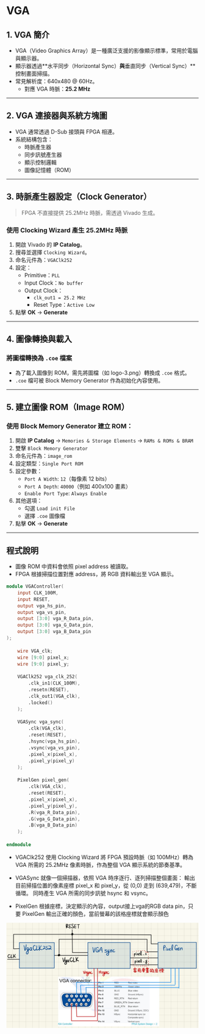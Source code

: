 # VGA 

## 1. VGA 簡介
- VGA（Video Graphics Array）是一種廣泛支援的影像顯示標準，常用於電腦與顯示器。
- 顯示器透過**水平同步（Horizontal Sync）**與**垂直同步（Vertical Sync）**控制畫面掃描。
- 常見解析度：640x480 @ 60Hz。
  - 對應 VGA 時脈：**25.2 MHz**

---

## 2. VGA 連接器與系統方塊圖
- VGA 通常透過 D-Sub 接頭與 FPGA 相連。
- 系統結構包含：
  - 時脈產生器
  - 同步訊號產生器
  - 顯示控制邏輯
  - 圖像記憶體（ROM）

---

## 3. 時脈產生器設定（Clock Generator）
> FPGA 不直接提供 25.2MHz 時脈，需透過 Vivado 生成。

### 使用 Clocking Wizard 產生 25.2MHz 時脈
1. 開啟 Vivado 的 **IP Catalog**。
2. 搜尋並選擇 `Clocking Wizard`。
3. 命名元件為：`VGAClk252`
4. 設定：
   - Primitive：`PLL`
   - Input Clock：`No buffer`
   - Output Clock：
     - `clk_out1 = 25.2 MHz`
     - Reset Type：`Active Low`
5. 點擊 **OK** → **Generate**

---

## 4. 圖像轉換與載入

### 將圖檔轉換為 `.coe` 檔案
- 為了載入圖像到 ROM，需先將圖檔（如 logo-3.png）轉換成 `.coe` 格式。
- `.coe` 檔可被 Block Memory Generator 作為初始化內容使用。

---

## 5. 建立圖像 ROM（Image ROM）

### 使用 Block Memory Generator 建立 ROM：
1. 開啟 **IP Catalog** → `Memories & Storage Elements` → `RAMs & ROMs & BRAM`
2. 雙擊 `Block Memory Generator`
3. 命名元件為：`image_rom`
4. 設定類型：`Single Port ROM`
5. 設定參數：
   - `Port A Width`: `12`（每像素 12 bits）
   - `Port A Depth`: `40000`（例如 400x100 畫素）
   - `Enable Port Type`: `Always Enable`
6. 其他選項：
   - 勾選 `Load init File`
   - 選擇 `.coe` 圖像檔
7. 點擊 **OK** → **Generate**

---

## 程式說明
- 圖像 ROM 中資料會依照 pixel address 被讀取。
- FPGA 根據掃描位置對應 address，將 RGB 資料輸出至 VGA 顯示。
```Verilog
module VGAController(
	input CLK_100M,
	input RESET,
	output vga_hs_pin,
	output vga_vs_pin,
	output [3:0] vga_R_Data_pin,
	output [3:0] vga_G_Data_pin,
	output [3:0] vga_B_Data_pin
);
	
	wire VGA_clk;
	wire [9:0] pixel_x;
	wire [9:0] pixel_y;
	
	VGAClk252 vga_clk_252(
		.clk_in1(CLK_100M),
		.resetn(RESET),
		.clk_out1(VGA_clk),
		.locked()
	);
	
	VGASync vga_sync(
		.clk(VGA_clk),
		.reset(RESET),		
		.hsync(vga_hs_pin),
		.vsync(vga_vs_pin),
		.pixel_x(pixel_x),
		.pixel_y(pixel_y)
	);
	
	PixelGen pixel_gen(
		.clk(VGA_clk),
		.reset(RESET),
		.pixel_x(pixel_x),
		.pixel_y(pixel_y),
		.R(vga_R_Data_pin),
		.G(vga_G_Data_pin),
		.B(vga_B_Data_pin)
	);
	
endmodule
```
- VGAClk252 使用 Clocking Wizard 將 FPGA 預設時脈（如 100MHz）轉為 VGA 所需的 25.2MHz 像素時脈，作為整個 VGA 顯示系統的節奏基準。

- VGASync 就像一個掃描器，依照 VGA 時序逐行、逐列掃描整個畫面：
輸出目前掃描位置的像素座標 pixel_x 和 pixel_y，從 (0,0) 走到 (639,479)，不斷循環。
同時產生 VGA 所需的同步訊號 hsync 和 vsync。

- PixelGen 根據座標，決定顯示的內容，output接上vga的RGB data pin，只要 PixelGen 輸出正確的顏色，當前螢幕的該格座標就會顯示顏色

![alt text](S__4440087.jpg)